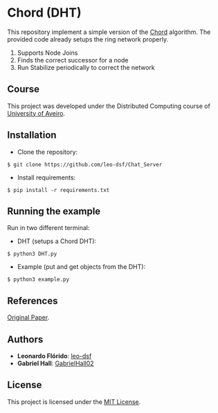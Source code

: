 # Chord (DHT)
This repository implement a simple version of the [Chord](https://en.wikipedia.org/wiki/Chord_(peer-to-peer)) algorithm.
The provided code already setups the ring network properly.
1. Supports Node Joins
2. Finds the correct successor for a node
3. Run Stabilize periodically to correct the network

## Course
This project was developed under the Distributed Computing course of [University of Aveiro](https://www.ua.pt/).

## Installation
* Clone the repository:
```console
$ git clone https://github.com/leo-dsf/Chat_Server
```
* Install requirements:
```console
$ pip install -r requirements.txt
```

## Running the example
Run in two different terminal:
* DHT (setups a Chord DHT):
```console
$ python3 DHT.py
```
* Example (put and get objects from the DHT):
```console
$ python3 example.py
```

## References
[Original Paper](https://pdos.csail.mit.edu/papers/ton:chord/paper-ton.pdf).

## Authors
* **Leonardo Flórido**: [leo-dsf](https://github.com/leo-dsf)
* **Gabriel Hall**: [GabrielHall02](https://github.com/GabrielHall02)

## License
This project is licensed under the [MIT License](LICENSE).
